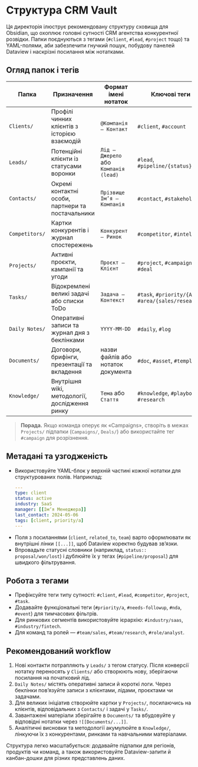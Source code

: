 # Структура CRM Vault

Ця директорія ілюструє рекомендовану структуру сховища для Obsidian, що охоплює головні сутності CRM агентства конкурентної розвідки. Папки поєднуються з тегами (`#client`, `#lead`, `#project` тощо) та YAML-полями, аби забезпечити гнучкий пошук, побудову панелей Dataview і наскрізні посилання між нотатками.

## Огляд папок і тегів
| Папка | Призначення | Формат імені нотаток | Ключові теги | Обовʼязкові поля |
| --- | --- | --- | --- | --- |
| `Clients/` | Профілі чинних клієнтів з історією взаємодій | `@Компанія – Контакт` | `#client`, `#account` | `type: client`, `status`, `industry`, `manager`, `last_contact` |
| `Leads/` | Потенційні клієнти із статусами воронки | `Лід – Джерело` або `Компанія (lead)` | `#lead`, `#pipeline/{status}` | `type: lead`, `status`, `source`, `potential_value`, `next_step` |
| `Contacts/` | Окремі контактні особи, партнери та постачальники | `Прізвище Імʼя – Компанія` | `#contact`, `#stakeholder` | `type: contact`, `company`, `role`, `email`, `phone` |
| `Competitors/` | Картки конкурентів і журнал спостережень | `Конкурент – Ринок` | `#competitor`, `#intel` | `type: competitor`, `industry`, `tier`, `last_update` |
| `Projects/` | Активні проєкти, кампанії та угоди | `Проєкт – Клієнт` | `#project`, `#campaign`, `#deal` | `type: project`, `client`, `team`, `stage`, `deadline` |
| `Tasks/` | Відокремлені великі задачі або списки ToDo | `Задача – Контекст` | `#task`, `#priority/{A-C}`, `#area/{sales/research}` | `type: task`, `owner`, `due`, `status`, `related_to` |
| `Daily Notes/` | Оперативні записи та журнал дня з беклінками | `YYYY-MM-DD` | `#daily`, `#log` | `type: daily`, `focus`, `wins`, `blocked` |
| `Documents/` | Договори, брифінги, презентації та вкладення | назви файлів або нотаток документа | `#doc`, `#asset`, `#template` | `type: document`, `category`, `owner`, `client` |
| `Knowledge/` | Внутрішня wiki, методології, дослідження ринку | `Тема` або `Стаття` | `#knowledge`, `#playbook`, `#research` | `type: knowledge`, `topic`, `tags`, `updated` |

> **Порада.** Якщо команда оперує як «Campaigns», створіть в межах `Projects/` підпапки (`Campaigns/`, `Deals/`) або використайте тег `#campaign` для розрізнення.

## Метадані та узгодженість
- Використовуйте YAML-блок у верхній частині кожної нотатки для структурованих полів. Наприклад:
  ```yaml
  ---
  type: client
  status: active
  industry: SaaS
  manager: [[Імʼя Менеджера]]
  last_contact: 2024-05-06
  tags: [client, priority/a]
  ---
  ```
- Поля з посиланнями (`client`, `related_to`, `team`) варто оформлювати як внутрішні лінки `[[...]]`, щоб Dataview коректно будував звʼязки.
- Впровадьте статусні словники (наприклад, `status:: proposal/won/lost`) і дублюйте їх у тегах (`#pipeline/proposal`) для швидкого фільтрування.

## Робота з тегами
- Префіксуйте теги типу сутності: `#client`, `#lead`, `#competitor`, `#project`, `#task`.
- Додавайте функціональні теги (`#priority/a`, `#needs-followup`, `#nda`, `#event`) для тимчасових фільтрів.
- Для ринкових сегментів використовуйте ієрархію: `#industry/saas`, `#industry/fintech`.
- Для команд та ролей — `#team/sales`, `#team/research`, `#role/analyst`.

## Рекомендований workflow
1. Нові контакти потрапляють у `Leads/` з тегом статусу. Після конверсії нотатку переносять у `Clients/` або створюють нову, зберігаючи посилання на початковий лід.
2. `Daily Notes/` містять оперативні записи й короткі логи. Через беклінки повʼязуйте записи з клієнтами, лідами, проєктами чи задачами.
3. Для великих ініціатив створюйте картки у `Projects/`, посилаючись на клієнтів, відповідальних з `Contacts/` і задачі у `Tasks/`.
4. Завантажені матеріали зберігайте в `Documents/` та вбудовуйте у відповідні нотатки через `![[Documents/...]]`.
5. Аналітичні висновки та методології акумулюйте в `Knowledge/`, лінкуючи їх з конкурентами, ринками та навчальними матеріалами.

Структура легко масштабується: додавайте підпапки для регіонів, продуктів чи команд, а також використовуйте Dataview-запити й канбан-дошки для різних представлень даних.
